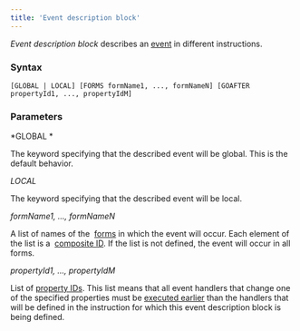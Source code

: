 ```yaml
---
title: 'Event description block'
---
```


*Event description block* describes an [event](Events.md) in different instructions.

### Syntax

    [GLOBAL | LOCAL] [FORMS formName1, ..., formNameN] [GOAFTER propertyId1, ..., propertyIdM]

### Parameters

*GLOBAL *

The keyword specifying that the described event will be global. This is the default behavior.

*LOCAL*

The keyword specifying that the described event will be local.

*formName1, ..., formNameN*

A list of names of the  [forms](Forms.md) in which the event will occur. Each element of the list is a  [composite ID](IDs_1573053.html#IDs-cid). If the list is not defined, the event will occur in all forms.

*propertyId1, ..., propertyIdM*

List of [property IDs](IDs_1573053.html#IDs-propertyid). This list means that all event handlers that change one of the specified properties must be [executed earlier](Events_688155.html#Events-order) than the handlers that will be defined in the instruction for which this event description block is being defined.
